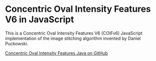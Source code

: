 # Concentric Oval Intensity Features V6 in JavaScript

This is a Concentric Oval Intensity Features V6 (COIFv6) JavaScript implementation of the image stitching algorithm invented by Daniel Puckowski.

[Concentric Oval Intensity Features Java on GitHub](https://github.com/puckowski/coif)
